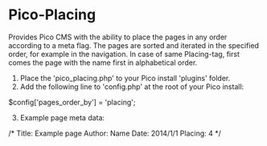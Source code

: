 Pico-Placing
============

Provides Pico CMS with the ability to place the pages in any order according to a meta flag.
The pages are sorted and iterated in the specified order, for example in the navigation.
In case of same Placing-tag, first comes the page with the name first in alphabetical order.

1. Place the 'pico_placing.php' to your Pico install 'plugins' folder.
2. Add the following line to 'config.php' at the root of your Pico install:

$config['pages_order_by'] = 'placing';

3. Example page meta data:

/*
Title: Example page
Author: Name
Date: 2014/1/1
Placing: 4
*/

